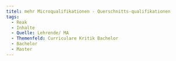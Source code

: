 ```yaml
---
titel: mehr Microqualifikationen - Querschnitts-qualifikationen
tags:
  - Reak
  - Inhalte
  - Quelle: Lehrende/ MA
  - Themenfeld: Curriculare Kritik Bachelor
  - Bachelor
  - Master
---
```

